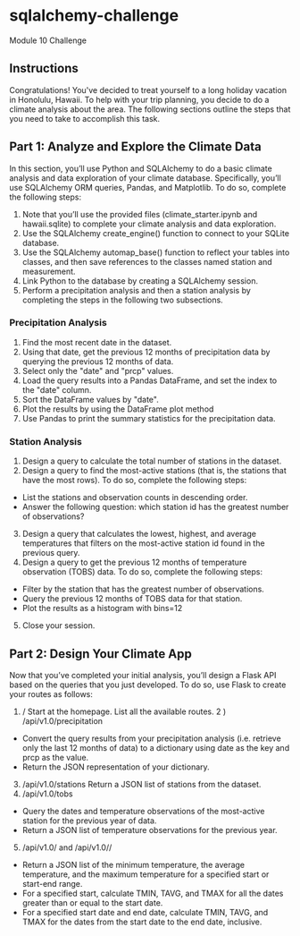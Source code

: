 # sqlalchemy-challenge
Module 10 Challenge


## Instructions
Congratulations! You've decided to treat yourself to a long holiday vacation in Honolulu, Hawaii. To help with your trip planning, you decide to do a climate analysis about the area. The following sections outline the steps that you need to take to accomplish this task.

## Part 1: Analyze and Explore the Climate Data
In this section, you’ll use Python and SQLAlchemy to do a basic climate analysis and data exploration of your climate database. Specifically, you’ll use SQLAlchemy ORM queries, Pandas, and Matplotlib. To do so, complete the following steps:
1) Note that you’ll use the provided files (climate_starter.ipynb and hawaii.sqlite) to complete your climate analysis and data exploration.
2) Use the SQLAlchemy create_engine() function to connect to your SQLite database.
3) Use the SQLAlchemy automap_base() function to reflect your tables into classes, and then save references to the classes named station and measurement.
4) Link Python to the database by creating a SQLAlchemy session.
5) Perform a precipitation analysis and then a station analysis by completing the steps in the following two subsections.

### Precipitation Analysis
1) Find the most recent date in the dataset.
2) Using that date, get the previous 12 months of precipitation data by querying the previous 12 months of data.
3) Select only the "date" and "prcp" values.
4) Load the query results into a Pandas DataFrame, and set the index to the "date" column.
5) Sort the DataFrame values by "date".
6) Plot the results by using the DataFrame plot method
7) Use Pandas to print the summary statistics for the precipitation data.

### Station Analysis
1) Design a query to calculate the total number of stations in the dataset.
2) Design a query to find the most-active stations (that is, the stations that have the most rows). To do so, complete the following steps:
  - List the stations and observation counts in descending order.
  - Answer the following question: which station id has the greatest number of observations?
3) Design a query that calculates the lowest, highest, and average temperatures that filters on the most-active station id found in the previous query.
4) Design a query to get the previous 12 months of temperature observation (TOBS) data. To do so, complete the following steps:
  - Filter by the station that has the greatest number of observations.
  - Query the previous 12 months of TOBS data for that station.
  - Plot the results as a histogram with bins=12
5) Close your session.

## Part 2: Design Your Climate App
Now that you’ve completed your initial analysis, you’ll design a Flask API based on the queries that you just developed. To do so, use Flask to create your routes as follows:
1) /
Start at the homepage.
List all the available routes.
2 ) /api/v1.0/precipitation
- Convert the query results from your precipitation analysis (i.e. retrieve only the last 12 months of data) to a dictionary using date as the key and prcp as the value.
- Return the JSON representation of your dictionary.
3) /api/v1.0/stations
Return a JSON list of stations from the dataset.
4) /api/v1.0/tobs
- Query the dates and temperature observations of the most-active station for the previous year of data.
- Return a JSON list of temperature observations for the previous year.
5) /api/v1.0/<start> and /api/v1.0/<start>/<end>
- Return a JSON list of the minimum temperature, the average temperature, and the maximum temperature for a specified start or start-end range.
- For a specified start, calculate TMIN, TAVG, and TMAX for all the dates greater than or equal to the start date.
- For a specified start date and end date, calculate TMIN, TAVG, and TMAX for the dates from the start date to the end date, inclusive.
